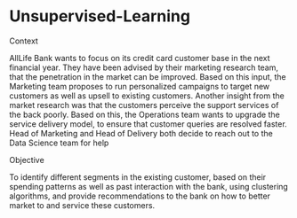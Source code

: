 # Unsupervised-Learning

Context

AllLife Bank wants to focus on its credit card customer base in the next financial year. They have been advised by their marketing research team, that the penetration in the market can be improved. Based on this input, the Marketing team proposes to run personalized campaigns to target new customers as well as upsell to existing customers. Another insight from the market research was that the customers perceive the support services of the back poorly. Based on this, the Operations team wants to upgrade the service delivery model, to ensure that customer queries are resolved faster. Head of Marketing and Head of Delivery both decide to reach out to the Data Science team for help

 
Objective

To identify different segments in the existing customer, based on their spending patterns as well as past interaction with the bank, using clustering algorithms, and provide recommendations to the bank on how to better market to and service these customers.

